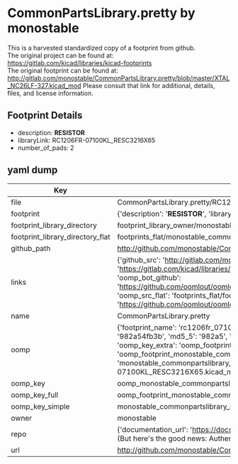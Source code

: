 # CommonPartsLibrary.pretty by monostable  
This is a harvested standardized copy of a footprint from github.  
The original project can be found at:  
https://gitlab.com/kicad/libraries/kicad-footprints  
The original footprint can be found at:
http://gitlab.com/monostable/CommonPartsLibrary.pretty/blob/master/XTAL_NC26LF-327.kicad_mod
Please consult that link for additional, details, files, and license information.  
## Footprint Details
* description: <b>RESISTOR</b>  
* libraryLink: RC1206FR-07100KL_RESC3216X65  
* number_of_pads: 2  
## yaml dump  
| Key | Value |  
| --- | --- |  
| file | CommonPartsLibrary.pretty/RC1206FR-07100KL_RESC3216X65.kicad_mod |  
| footprint | {'description': '<b>RESISTOR</b>', 'libraryLink': 'RC1206FR-07100KL_RESC3216X65', 'number_of_pads': 2} |  
| footprint_library_directory | footprint_library_owner/monostable_CommonPartsLibrary.pretty |  
| footprint_library_directory_flat | footprints_flat/monostable_commonpartslibrary_rc1206fr_07100kl_resc3216x65/working |  
| github_path | http://github.com/monostable/CommonPartsLibrary.pretty/blob/master/RC1206FR-07100KL_RESC3216X65.kicad_mod |  
| links | {'github_src': 'http://gitlab.com/monostable/CommonPartsLibrary.pretty/blob/master/XTAL_NC26LF-327.kicad_mod', 'github_src_repo': 'https://gitlab.com/kicad/libraries/kicad-footprints', 'oomp_bot': 'footprints/monostable_commonpartslibrary_rc1206fr_07100kl_resc3216x65/working', 'oomp_bot_github': 'https://github.com/oomlout/oomlout_oomp_footprint_bot/tree/main/footprints/monostable_commonpartslibrary_rc1206fr_07100kl_resc3216x65/working', 'oomp_src_flat': 'footprints_flat/footprints_flat/monostable_commonpartslibrary_rc1206fr_07100kl_resc3216x65/working', 'oomp_src_flat_github': 'https://github.com/oomlout/oomlout_oomp_footprint_src/tree/main/footprints_flat/monostable_commonpartslibrary_rc1206fr_07100kl_resc3216x65/working'} |  
| name | CommonPartsLibrary.pretty |  
| oomp | {'footprint_name': 'rc1206fr_07100kl_resc3216x65', 'library_name': 'commonpartslibrary', 'md5': '982a54fb3bc4e2ec21c9290ed44f63b7', 'md5_10': '982a54fb3b', 'md5_5': '982a5', 'md5_6': '982a54', 'oomp_key': 'oomp_monostable_commonpartslibrary_rc1206fr_07100kl_resc3216x65', 'oomp_key_extra': 'oomp_footprint_monostable_commonpartslibrary_rc1206fr_07100kl_resc3216x65', 'oomp_key_full': 'oomp_footprint_monostable_commonpartslibrary_rc1206fr_07100kl_resc3216x65_982a54', 'oomp_key_simple': 'monostable_commonpartslibrary_rc1206fr_07100kl_resc3216x65', 'original_filename': 'CommonPartsLibrary.pretty/RC1206FR-07100KL_RESC3216X65.kicad_mod', 'owner_name': 'monostable'} |  
| oomp_key | oomp_monostable_commonpartslibrary_rc1206fr_07100kl_resc3216x65 |  
| oomp_key_full | oomp_footprint_monostable_commonpartslibrary_rc1206fr_07100kl_resc3216x65 |  
| oomp_key_simple | monostable_commonpartslibrary_rc1206fr_07100kl_resc3216x65 |  
| owner | monostable |  
| repo | {'documentation_url': 'https://docs.github.com/rest/overview/resources-in-the-rest-api#rate-limiting', 'message': "API rate limit exceeded for 84.66.173.59. (But here's the good news: Authenticated requests get a higher rate limit. Check out the documentation for more details.)"} |  
| url | http://github.com/monostable/CommonPartsLibrary.pretty |  

